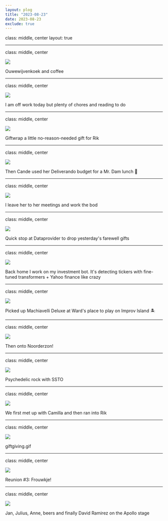 ```yaml
---
layout: plog
title: "2023-08-23"
date: 2023-08-23
exclude: true
---
```


class: middle, center
layout: true

---

class: middle, center

<img class="plog-picture" src="{{ site.baseurl }}/img/plog/2023-08-23/01.jpg" />

Ouwewijvenkoek and coffee

---

class: middle, center

<img class="plog-picture" src="{{ site.baseurl }}/img/plog/2023-08-23/02.jpg" />

I am off work today but plenty of chores and reading to do

---

class: middle, center

<img class="plog-picture" src="{{ site.baseurl }}/img/plog/2023-08-23/03.jpg" />

Giftwrap a little no-reason-needed gift for Rik

---

class: middle, center

<img class="plog-picture" src="{{ site.baseurl }}/img/plog/2023-08-23/04.jpg" />

Then Cande used her Deliverando budget for a Mr. Dam lunch 🐔

---

class: middle, center

<img class="plog-picture" src="{{ site.baseurl }}/img/plog/2023-08-23/05.gif" />

I leave her to her meetings and work the bod

---

class: middle, center

<img class="plog-picture" src="{{ site.baseurl }}/img/plog/2023-08-23/06.jpg" />

Quick stop at Dataprovider to drop yesterday's farewell gifts

---

class: middle, center

<img class="plog-picture" src="{{ site.baseurl }}/img/plog/2023-08-23/07.gif" />

Back home I work on my investment bot. It's detecting tickers with fine-tuned transformers + Yahoo finance like crazy

---

class: middle, center

<img class="plog-picture" src="{{ site.baseurl }}/img/plog/2023-08-23/08.jpg" />

Picked up Machiavelli Deluxe at Ward's place to play on Improv Island 🏝️

---

class: middle, center

<img class="plog-picture" src="{{ site.baseurl }}/img/plog/2023-08-23/09.jpg" />

Then onto Noorderzon!

---

class: middle, center

<img class="plog-picture" src="{{ site.baseurl }}/img/plog/2023-08-23/10.gif" />

Psychedelic rock with SSTO

---

class: middle, center

<img class="plog-picture" src="{{ site.baseurl }}/img/plog/2023-08-23/11.jpg" />

We first met up with Camilla and then ran into Rik

---

class: middle, center

<img class="plog-picture" src="{{ site.baseurl }}/img/plog/2023-08-23/12.gif" />

giftgiving.gif

---

class: middle, center

<img class="plog-picture" src="{{ site.baseurl }}/img/plog/2023-08-23/13.jpg" />

Reunion #3: Frouwkje!

---

class: middle, center

<img class="plog-picture" src="{{ site.baseurl }}/img/plog/2023-08-23/14.jpg" />

Jan, Julius, Anne, beers and finally David Ramirez on the Apollo stage

